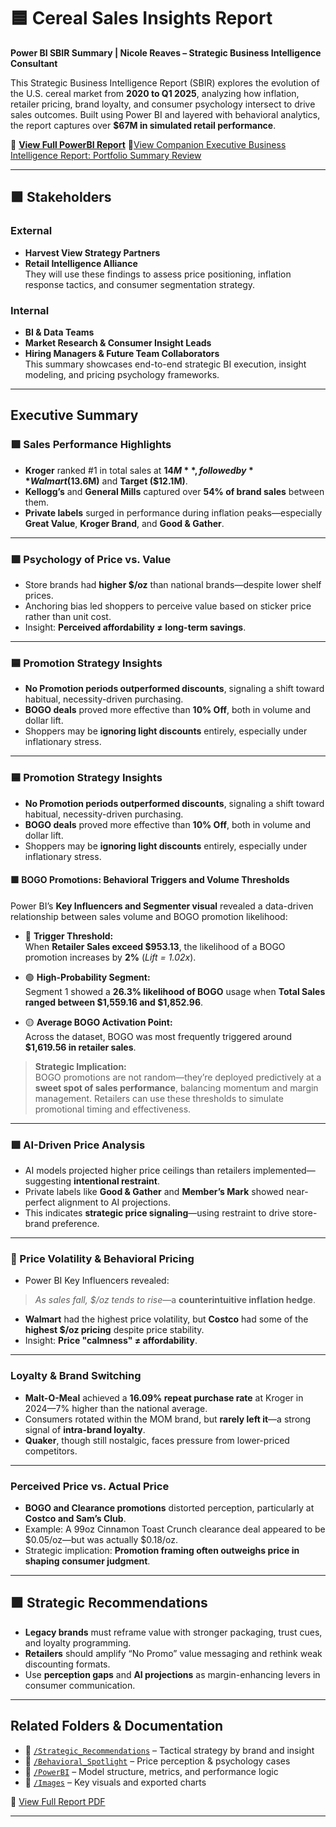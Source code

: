 # 🟦 Cereal Sales Insights Report  
**Power BI SBIR Summary | Nicole Reaves – Strategic Business Intelligence Consultant**

This Strategic Business Intelligence Report (SBIR) explores the evolution of the U.S. cereal market from **2020 to Q1 2025**, analyzing how inflation, retailer pricing, brand loyalty, and consumer psychology intersect to drive sales outcomes. Built using Power BI and layered with behavioral analytics, the report captures over **$67M in simulated retail performance**.

📎 [**View Full PowerBI Report**](/Cereal_Sales_Power_BI_Report/Cereal_Sales_Performance_Inflattion_Pricing_Consumer_Loyalty_Insights.pdf)
📎[View Companion Executive Business Intelligence Report: Portfolio Summary Review](/Executive_Portfolio_Summary_README.md)

---

## 🟪 Stakeholders

###  External
- **Harvest View Strategy Partners**  
- **Retail Intelligence Alliance**  
They will use these findings to assess price positioning, inflation response tactics, and consumer segmentation strategy.

###  Internal
- **BI & Data Teams**  
- **Market Research & Consumer Insight Leads**  
- **Hiring Managers & Future Team Collaborators**  
This summary showcases end-to-end strategic BI execution, insight modeling, and pricing psychology frameworks.

---

##  Executive Summary

### 🟩 Sales Performance Highlights
- **Kroger** ranked #1 in total sales at **$14M**, followed by **Walmart ($13.6M)** and **Target ($12.1M)**.
- **Kellogg’s** and **General Mills** captured over **54% of brand sales** between them.
- **Private labels** surged in performance during inflation peaks—especially **Great Value**, **Kroger Brand**, and **Good & Gather**.

---

### 🟪 Psychology of Price vs. Value
- Store brands had **higher $/oz** than national brands—despite lower shelf prices.
- Anchoring bias led shoppers to perceive value based on sticker price rather than unit cost.
- Insight: **Perceived affordability ≠ long-term savings**.

---

### 🟦 Promotion Strategy Insights
- **No Promotion periods outperformed discounts**, signaling a shift toward habitual, necessity-driven purchasing.
- **BOGO deals** proved more effective than **10% Off**, both in volume and dollar lift.
- Shoppers may be **ignoring light discounts** entirely, especially under inflationary stress.

---

### 🟦 Promotion Strategy Insights
- **No Promotion periods outperformed discounts**, signaling a shift toward habitual, necessity-driven purchasing.
- **BOGO deals** proved more effective than **10% Off**, both in volume and dollar lift.
- Shoppers may be **ignoring light discounts** entirely, especially under inflationary stress.

#### 🟪 BOGO Promotions: Behavioral Triggers and Volume Thresholds  
Power BI’s **Key Influencers and Segmenter visual** revealed a data-driven relationship between sales volume and BOGO promotion likelihood:

- 🔵 **Trigger Threshold:**  
  When **Retailer Sales exceed $953.13**, the likelihood of a BOGO promotion increases by **2%** (*Lift = 1.02x*).

- 🟢 **High-Probability Segment:**  
  Segment 1 showed a **26.3% likelihood of BOGO** usage when **Total Sales ranged between $1,559.16 and $1,852.96**.

- 🟡 **Average BOGO Activation Point:**  
  Across the dataset, BOGO was most frequently triggered around **$1,619.56 in retailer sales**.

> **Strategic Implication:**  
> BOGO promotions are not random—they’re deployed predictively at a **sweet spot of sales performance**, balancing momentum and margin management. Retailers can use these thresholds to simulate promotional timing and effectiveness.

---

### 🟩 AI-Driven Price Analysis
- AI models projected higher price ceilings than retailers implemented—suggesting **intentional restraint**.
- Private labels like **Good & Gather** and **Member’s Mark** showed near-perfect alignment to AI projections.
- This indicates **strategic price signaling**—using restraint to drive store-brand preference.

---

### 🔵 Price Volatility & Behavioral Pricing
- Power BI Key Influencers revealed:  
> *As sales fall, $/oz tends to rise*—a **counterintuitive inflation hedge**.
- **Walmart** had the highest price volatility, but **Costco** had some of the **highest $/oz pricing** despite price stability.
- Insight: **Price "calmness" ≠ affordability**.

---

###  Loyalty & Brand Switching
- **Malt-O-Meal** achieved a **16.09% repeat purchase rate** at Kroger in 2024—7% higher than the national average.
- Consumers rotated within the MOM brand, but **rarely left it**—a strong signal of **intra-brand loyalty**.
- **Quaker**, though still nostalgic, faces pressure from lower-priced competitors.

---

###  Perceived Price vs. Actual Price
- **BOGO and Clearance promotions** distorted perception, particularly at **Costco and Sam’s Club**.
- Example: A 99oz Cinnamon Toast Crunch clearance deal appeared to be $0.05/oz—but was actually $0.18/oz.
- Strategic implication: **Promotion framing often outweighs price in shaping consumer judgment**.

---

## 🟪 Strategic Recommendations
- **Legacy brands** must reframe value with stronger packaging, trust cues, and loyalty programming.
- **Retailers** should amplify “No Promo” value messaging and rethink weak discounting formats.
- Use **perception gaps** and **AI projections** as margin-enhancing levers in consumer communication.

---

##  Related Folders & Documentation
- 📂 [`/Strategic_Recommendations`](/Strategic_Recommendations) – Tactical strategy by brand and insight  
- 📂 [`/Behavioral_Spotlight`](/Behavioral_Spotlight) – Price perception & psychology cases  
- 📂 [`/PowerBI`](/PowerBI) – Model structure, metrics, and performance logic  
- 📂 [`/Images`](/Images) – Key visuals and exported charts

📎 [View Full Report PDF](/Cereal_Sales_Power_BI_Report/Cereal_Sales_Performance_Inflattion_Pricing_Consumer_Loyalty_Insights.pdf)

---
